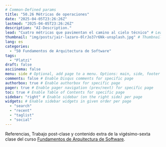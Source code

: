 ```yaml
---
# Common-Defined params
title: "50.26 Métricas de operaciones"
date: "2025-04-05T23:26:26Z"
lastmod: "2025-04-05T23:26:26Z"
description: "AI-Description."
lead: "Cuatro métricas que pavimentan el camino al cielo técnico" # Lead text
thumbnail: "img/posts/jair-lazaro-0lrJo37r6Nk-unsplash.jpg" # Thumbnail image
lang: es
categories:
  - "50 Fundamentos de Arquitectura de Software"
tags:
  - "Platzi"
draft: false
asciinema: false
menu: side # Optional, add page to a menu. Options: main, side, footer
comments: false # Enable Disqus comments for specific page
authorbox: true # Enable authorbox for specific page
pager: true # Enable pager navigation (prev/next) for specific page
toc: true # Enable Table of Contents for specific page
sidebar: "right" # Enable sidebar (on the right side) per page
widgets: # Enable sidebar widgets in given order per page
  - "search"
  - "recent"
  - "taglist"
  - "social"
---
```


Referencias, Trabajo post-clase y contenido extra de la vigésimo-sexta clase del curso [Fundamentos de Arquitectura de Software](https://platzi.com/). 

<!--more-->

